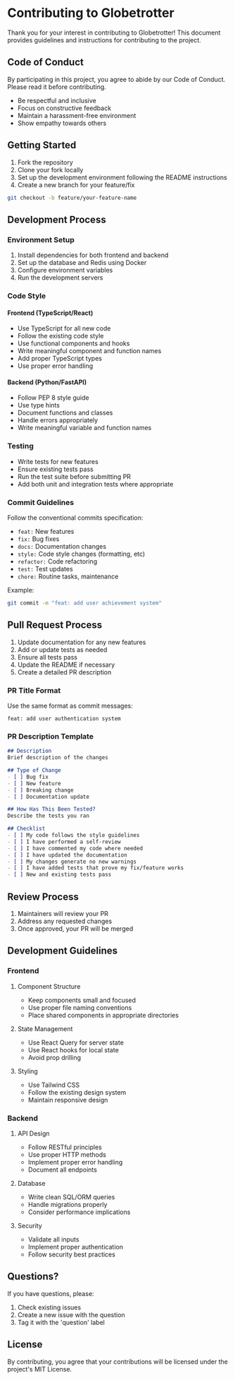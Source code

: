 # Contributing to Globetrotter

Thank you for your interest in contributing to Globetrotter! This document provides guidelines and instructions for contributing to the project.

## Code of Conduct

By participating in this project, you agree to abide by our Code of Conduct. Please read it before contributing.

- Be respectful and inclusive
- Focus on constructive feedback
- Maintain a harassment-free environment
- Show empathy towards others

## Getting Started

1. Fork the repository
2. Clone your fork locally
3. Set up the development environment following the README instructions
4. Create a new branch for your feature/fix

```bash
git checkout -b feature/your-feature-name
```

## Development Process

### Environment Setup

1. Install dependencies for both frontend and backend
2. Set up the database and Redis using Docker
3. Configure environment variables
4. Run the development servers

### Code Style

#### Frontend (TypeScript/React)

- Use TypeScript for all new code
- Follow the existing code style
- Use functional components and hooks
- Write meaningful component and function names
- Add proper TypeScript types
- Use proper error handling

#### Backend (Python/FastAPI)

- Follow PEP 8 style guide
- Use type hints
- Document functions and classes
- Handle errors appropriately
- Write meaningful variable and function names

### Testing

- Write tests for new features
- Ensure existing tests pass
- Run the test suite before submitting PR
- Add both unit and integration tests where appropriate

### Commit Guidelines

Follow the conventional commits specification:

- `feat:` New features
- `fix:` Bug fixes
- `docs:` Documentation changes
- `style:` Code style changes (formatting, etc)
- `refactor:` Code refactoring
- `test:` Test updates
- `chore:` Routine tasks, maintenance

Example:

```bash
git commit -m "feat: add user achievement system"
```

## Pull Request Process

1. Update documentation for any new features
2. Add or update tests as needed
3. Ensure all tests pass
4. Update the README if necessary
5. Create a detailed PR description

### PR Title Format

Use the same format as commit messages:

```
feat: add user authentication system
```

### PR Description Template

```markdown
## Description
Brief description of the changes

## Type of Change
- [ ] Bug fix
- [ ] New feature
- [ ] Breaking change
- [ ] Documentation update

## How Has This Been Tested?
Describe the tests you ran

## Checklist
- [ ] My code follows the style guidelines
- [ ] I have performed a self-review
- [ ] I have commented my code where needed
- [ ] I have updated the documentation
- [ ] My changes generate no new warnings
- [ ] I have added tests that prove my fix/feature works
- [ ] New and existing tests pass
```

## Review Process

1. Maintainers will review your PR
2. Address any requested changes
3. Once approved, your PR will be merged

## Development Guidelines

### Frontend

1. Component Structure
   - Keep components small and focused
   - Use proper file naming conventions
   - Place shared components in appropriate directories

2. State Management
   - Use React Query for server state
   - Use React hooks for local state
   - Avoid prop drilling

3. Styling
   - Use Tailwind CSS
   - Follow the existing design system
   - Maintain responsive design

### Backend

1. API Design
   - Follow RESTful principles
   - Use proper HTTP methods
   - Implement proper error handling
   - Document all endpoints

2. Database
   - Write clean SQL/ORM queries
   - Handle migrations properly
   - Consider performance implications

3. Security
   - Validate all inputs
   - Implement proper authentication
   - Follow security best practices

## Questions?

If you have questions, please:

1. Check existing issues
2. Create a new issue with the question
3. Tag it with the 'question' label

## License

By contributing, you agree that your contributions will be licensed under the project's MIT License.
